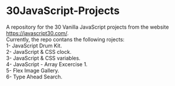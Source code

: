 # 30JavaScript-Projects
A repository for the 30 Vanilla JavaScript projects from the website https://javascript30.com/.  
Currently, the repo contans the following rojects:  
1- JavaScript Drum Kit.  
2- JavaScript & CSS clock.  
3- JavaScript & CSS variables.  
4- JavaScript - Array Excercise 1.  
5- Flex Image Gallery.  
6- Type Ahead Search.  
  

